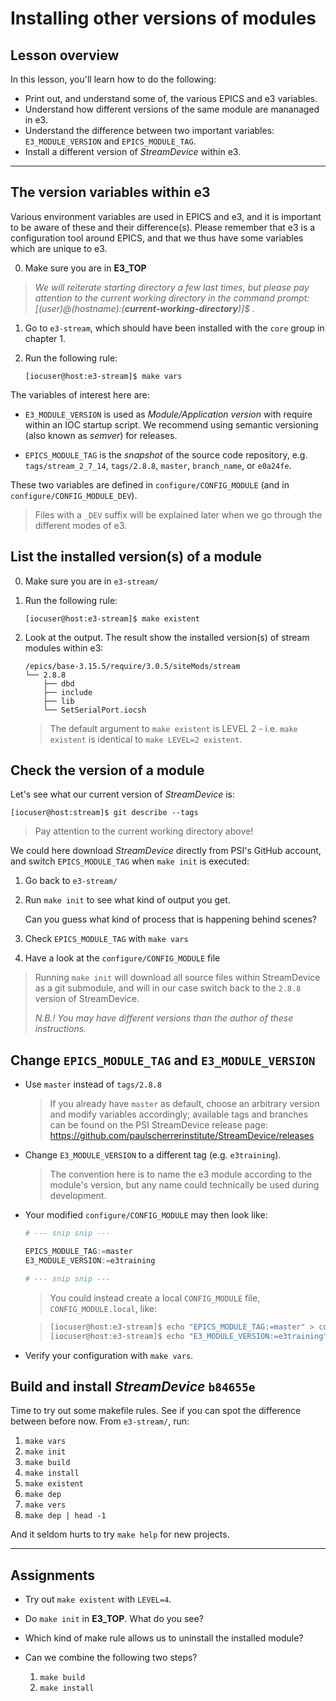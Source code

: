 # Installing other versions of modules

## Lesson overview

In this lesson, you'll learn how to do the following:

* Print out, and understand some of, the various EPICS and e3 variables.
* Understand how different versions of the same module are mananaged in e3.
* Understand the difference between two important variables: `E3_MODULE_VERSION` and `EPICS_MODULE_TAG`.
* Install a different version of *StreamDevice* within e3.

---

## The version variables within e3

Various environment variables are used in EPICS and e3, and it is important to be aware of these and their difference(s). Please remember that e3 is a configuration tool around EPICS, and that we thus have some variables which are unique to e3.

0. Make sure you are in **E3_TOP**

> *We will reiterate starting directory a few last times, but please pay attention to the current working directory in the command prompt: [(user)@(hostname):(**current-working-directory**)]$ .*

1. Go to `e3-stream`, which should have been installed with the `core` group in chapter 1.
2. Run the following rule:

   ```console
   [iocuser@host:e3-stream]$ make vars
   ```

The variables of interest here are:

* `E3_MODULE_VERSION`  is used as *Module/Application version* with require within an IOC startup script. We recommend using semantic versioning (also known as *semver*) for releases. 

* `EPICS_MODULE_TAG` is the *snapshot* of the source code repository, e.g. `tags/stream_2_7_14`, `tags/2.8.8`, `master`, `branch_name`, or `e0a24fe`.

These two variables are defined in `configure/CONFIG_MODULE` (and in `configure/CONFIG_MODULE_DEV`).

> Files with a `_DEV` suffix will be explained later when we go through the different modes of e3.

## List the installed version(s) of a module

0. Make sure you are in `e3-stream/`
1. Run the following rule:

   ```console
   [iocuser@host:e3-stream]$ make existent
   ```

2. Look at the output.
   The result show the installed version(s) of stream modules within e3:
   
   ```console
   /epics/base-3.15.5/require/3.0.5/siteMods/stream
   └── 2.8.8
       ├── dbd
       ├── include
       ├── lib
       └── SetSerialPort.iocsh
   ```

   > The default argument to `make existent` is LEVEL 2 - i.e. `make existent` is identical to `make LEVEL=2 existent`.

## Check the version of a module

Let's see what our current version of *StreamDevice* is:

```console
[iocuser@host:stream]$ git describe --tags
```

> Pay attention to the current working directory above!

We could here download *StreamDevice* directly from PSI's GitHub account, and switch `EPICS_MODULE_TAG` when `make init` is executed:

1. Go back to `e3-stream/`
2. Run `make init` to see what kind of output you get.

   Can you guess what kind of process that is happening behind scenes?

3. Check `EPICS_MODULE_TAG` with `make vars`
4. Have a look at the `configure/CONFIG_MODULE` file

> Running `make init` will download all source files within StreamDevice as a git submodule, and will in our case switch back to the `2.8.8` version of StreamDevice.
> 
> *N.B.! You may have different versions than the author of these instructions.*

## Change `EPICS_MODULE_TAG` and `E3_MODULE_VERSION`

* Use `master` instead of `tags/2.8.8`  

  > If you already have `master` as default, choose an arbitrary version and modify variables accordingly; available tags and branches can be found on the PSI StreamDevice release page: https://github.com/paulscherrerinstitute/StreamDevice/releases

* Change `E3_MODULE_VERSION` to a different tag (e.g. `e3training`).  

  > The convention here is to name the e3 module according to the module's version, but any name could technically be used during development.
  
* Your modified `configure/CONFIG_MODULE` may then look like:

  ```python
  # --- snip snip ---

  EPICS_MODULE_TAG:=master
  E3_MODULE_VERSION:=e3training
  
  # --- snip snip ---
  ```

  > You could instead create a local `CONFIG_MODULE` file, `CONFIG_MODULE.local`, like:

  > ```bash
  > [iocuser@host:e3-stream]$ echo "EPICS_MODULE_TAG:=master" > configure/CONFIG_MODULE.local
  > [iocuser@host:e3-stream]$ echo "E3_MODULE_VERSION:=e3training" >> configure/CONFIG_MODULE.local
  > ```

* Verify your configuration with `make vars`.

## Build and install *StreamDevice* `b84655e`

Time to try out some makefile rules. See if you can spot the difference between before now. From `e3-stream/`, run:

1. `make vars`
2. `make init`
3. `make build`
4. `make install`
5. `make existent`
6. `make dep`
7. `make vers`
8. `make dep | head -1`

And it seldom hurts to try `make help` for new projects.

---

## Assignments

* Try out `make existent` with `LEVEL=4`.
* Do `make init` in **E3_TOP**. What do you see?
* Which kind of make rule allows us to uninstall the installed module?
* Can we combine the following two steps? 
  
  1. `make build`
  2. `make install`

